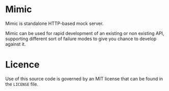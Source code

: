 # Mimic
Mimic is standalone HTTP-based mock server.

Mimic can be used for rapid development of an existing or non existing API, supporting different sort of failure modes to give you chance to develop against it.

# Licence
Use of this source code is governed by an MIT license that can be found in the `LICENSE` file.